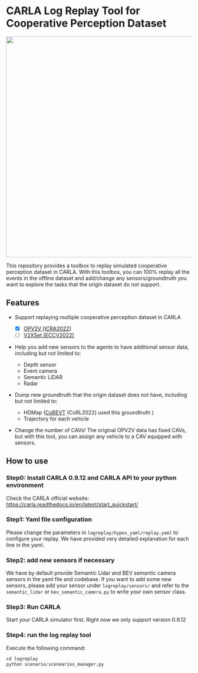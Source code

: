 # CARLA Log Replay Tool for Cooperative Perception Dataset
<p align="center">
<img src="../images/logreplay.gif" width="600" alt="" class="img-responsive">
</p>
This repository provides a toolbox to replay simulated cooperative perception dataset in CARLA. With 
this toolbox, you can 100% replay all the events in the offline dataset and add/change any sensors/groundtruth you
want to explore the tasks that the origin dataset do not support.

## Features
- Support replaying multiple cooperative perception dataset in CARLA
  - [x] [OPV2V [ICRA2022]](https://mobility-lab.seas.ucla.edu/opv2v/)
  - [ ] [V2XSet [ECCV2022]]()
- Help you add new sensors to the agents to have additional sensor data, including but not limited to:
  - Depth sensor
  - Event camera
  - Semantic LiDAR
  - Radar
  
- Dump new groundtruth that the origin dataset does not have, including but not limited to:
  - HDMap ([CoBEVT](https://arxiv.org/abs/2207.02202) (CoRL2022) used this groundtruth )
  - Trajectory for each vehicle
- Change the number of CAVs! The original OPV2V data has fixed CAVs, but with this tool, you can
assign any vehicle to a CAV equipped with sensors.

## How to use
### Step0: Install CARLA 0.9.12 and CARLA API to your python environment
Check the CARLA official website: https://carla.readthedocs.io/en/latest/start_quickstart/
### Step1: Yaml file configuration
Please change the parameters in `logreplay/hypes_yaml/replay.yaml` to configure your replay.
We have provided very detailed explanation for each line in the yaml. 
### Step2: add new sensors if necessary
We have by default provide Semantic Lidar and BEV semantic camera sensors in the yaml file and codebase.
If you want to add some new sensors, please add your sensor under `logreplay/sensors/` and refer to the `semantic_lidar`
or `bev_semantic_camera.py` to write your own sensor class.
### Step3: Run CARLA
Start your CARLA simulator first. Right now we only support version 0.9.12 
### Step4: run the log replay tool
Execute the following command:
```python
cd logreplay
python scenario/scenearios_manager.py
```


